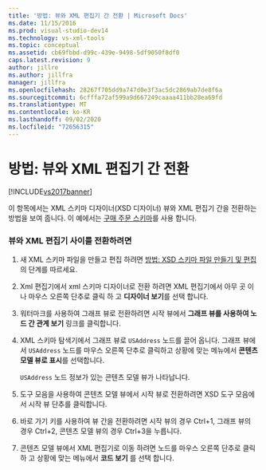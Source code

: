 ```yaml
---
title: '방법: 뷰와 XML 편집기 간 전환 | Microsoft Docs'
ms.date: 11/15/2016
ms.prod: visual-studio-dev14
ms.technology: vs-xml-tools
ms.topic: conceptual
ms.assetid: cb69fbbd-d99c-439e-9498-5df9050f8df0
caps.latest.revision: 9
author: jillre
ms.author: jillfra
manager: jillfra
ms.openlocfilehash: 28267f705dd9a747d0e3f3ac5dc2869ab7de8f6a
ms.sourcegitcommit: 6cfffa72af599a9d667249caaaa411bb28ea69fd
ms.translationtype: MT
ms.contentlocale: ko-KR
ms.lasthandoff: 09/02/2020
ms.locfileid: "72656315"
---
```

# <a name="how-to-switch-between-views-and-the-xml-editor"></a>방법: 뷰와 XML 편집기 간 전환
[!INCLUDE[vs2017banner](../includes/vs2017banner.md)]

이 항목에서는 XML 스키마 디자이너(XSD 디자이너) 뷰와 XML 편집기 간을 전환하는 방법을 보여 줍니다. 이 예에서는 [구매 주문 스키마](../xml-tools/sample-xsd-file-simple-schema.md)를 사용 합니다.

### <a name="to-switch-between-the-views-and-the-xml-editor"></a>뷰와 XML 편집기 사이를 전환하려면

1. 새 XML 스키마 파일을 만들고 편집 하려면 [방법: XSD 스키마 파일 만들기 및 편집](../xml-tools/how-to-create-and-edit-an-xsd-schema-file.md)의 단계를 따르세요.

2. Xml 편집기에서 xml 스키마 디자이너로 전환 하려면 XML 편집기에서 아무 곳 이나 마우스 오른쪽 단추로 클릭 하 고 **디자이너 보기**를 선택 합니다.

3. 워터마크를 사용하여 그래프 뷰로 전환하려면 시작 뷰에서 **그래프 뷰를 사용하여 노드 간 관계 보기** 링크를 클릭합니다.

4. XML 스키마 탐색기에서 그래프 뷰로 `USAddress` 노드를 끌어 옵니다. 그래프 뷰에서 `USAddress` 노드를 마우스 오른쪽 단추로 클릭하고 상황에 맞는 메뉴에서 **콘텐츠 모델 뷰로 표시**를 선택합니다.

     `USAddress` 노드 정보가 있는 콘텐츠 모델 뷰가 나타납니다.

5. 도구 모음을 사용하여 콘텐츠 모델 뷰에서 시작 뷰로 전환하려면 XSD 도구 모음에서 시작 뷰 단추를 클릭합니다.

6. 바로 가기 키를 사용하여 뷰 간을 전환하려면 시작 뷰의 경우 Ctrl+1, 그래프 뷰의 경우 Ctrl+2, 콘텐츠 모델 뷰의 경우 Ctrl+3을 누릅니다.

7. 콘텐츠 모델 뷰에서 XML 편집기로 이동 하려면 노드를 마우스 오른쪽 단추로 클릭 하 고 상황에 맞는 메뉴에서 **코드 보기** 를 선택 합니다.
